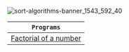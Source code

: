 ![sort-algorithms-banner_1543_592_40](https://github.com/devrath/studious-ds-adventure/assets/1456191/2f41a3b5-8d07-4cf0-b59f-794b2d2f9216)

<div align="center">

| **`Programs`** |
| ---------- |
| [Factorial of a number](https://github.com/devrath/studious-ds-adventure/blob/main/collection/recursion/FactorialOfNumber.java) |

</div>

